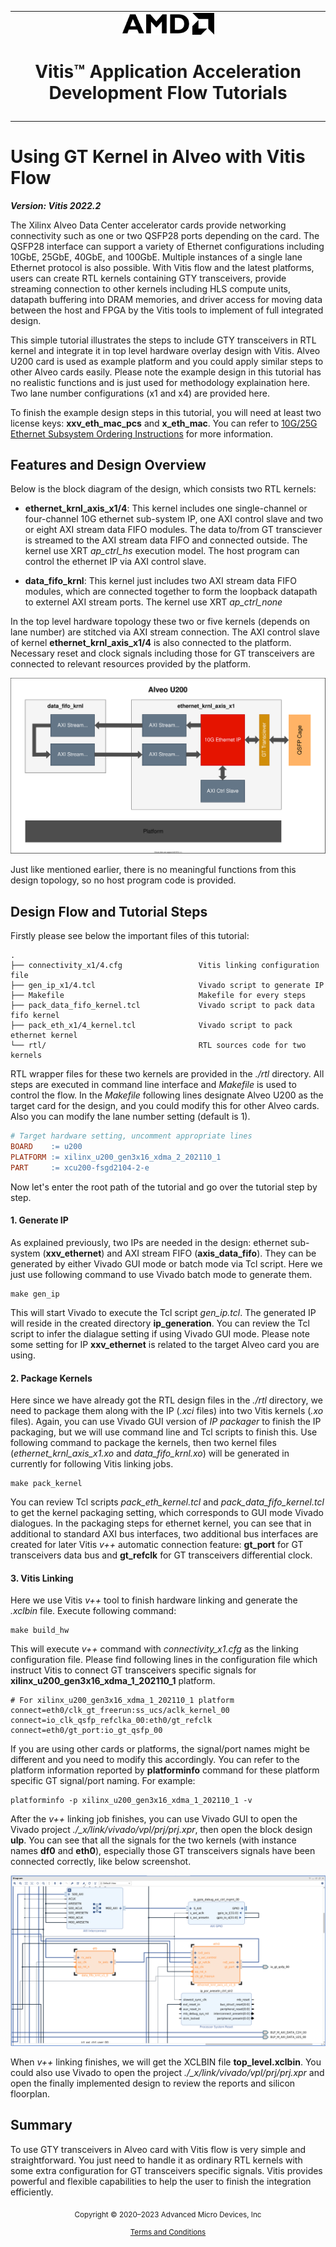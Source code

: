 ﻿<table class="sphinxhide" width="100%">
 <tr>
   <td align="center"><img src="https://raw.githubusercontent.com/Xilinx/Image-Collateral/main/xilinx-logo.png" width="30%"/><h1>Vitis™ Application Acceleration Development Flow Tutorials</h1>
   </td>
 </tr>
 <tr>
 <td>
 </td>
 </tr>
</table>

# Using GT Kernel in Alveo with Vitis Flow

***Version: Vitis 2022.2***

The Xilinx Alveo Data Center accelerator cards provide networking connectivity such as one or two QSFP28 ports depending on the card. The QSFP28 interface can support a variety of Ethernet configurations including 10GbE, 25GbE, 40GbE, and 100GbE. Multiple instances of a single lane Ethernet protocol is also possible. With Vitis flow and the latest platforms, users can create RTL kernels containing GTY transceivers, provide streaming connection to other kernels including HLS compute units, datapath buffering into DRAM memories, and driver access for moving data between the host and FPGA by the Vitis tools to implement of full integrated design.

This simple tutorial illustrates the steps to include GTY transceivers in RTL kernel and integrate it in top level hardware overlay design with Vitis. Alveo U200 card is used as example platform and you could apply similar steps to other Alveo cards easily. Please note the example design in this tutorial has no realistic functions and is just used for methodology explaination here. Two lane number configurations (x1 and x4) are provided here.

To finish the example design steps in this tutorial, you will need at least two license keys: **xxv_eth_mac_pcs** and **x_eth_mac**. You can refer to [10G/25G Ethernet Subsystem Ordering Instructions](https://www.xilinx.com/products/intellectual-property/ef-di-25gemac/ef-di-25gemac-order.html) for more information.

## Features and Design Overview

Below is the block diagram of the design, which consists two RTL kernels:

* **ethernet_krnl_axis_x1/4**: This kernel includes one single-channel or four-channel 10G ethernet sub-system IP, one AXI control slave and two or eight AXI stream data FIFO modules. The data to/from GT transciever is streamed to the AXI stream data FIFO and connected outside. The kernel use XRT *ap_ctrl_hs* execution model. The host program can control the ethernet IP via AXI control slave.

* **data_fifo_krnl**: This kernel just includes two AXI stream data FIFO modules, which are connected together to form the loopback datapath to externel AXI stream ports. The kernel use XRT *ap_ctrl_none*

In the top level hardware topology these two or five kernels (depends on lane number) are stitched via AXI stream connection. The AXI control slave of kernel **ethernet_krnl_axis_x1/4** is also connected to the platform. Necessary reset and clock signals including those for GT transceivers are connected to relevant resources provided by the platform. 

![Blocks](./images/diagram.svg)

Just like mentioned earlier, there is no meaningful functions from this design topology, so no host program code is provided.

## Design Flow and Tutorial Steps

Firstly please see below the important files of this tutorial:

~~~
.
├── connectivity_x1/4.cfg                 Vitis linking configuration file
├── gen_ip_x1/4.tcl                       Vivado script to generate IP                     
├── Makefile                              Makefile for every steps
├── pack_data_fifo_kernel.tcl             Vivado script to pack data fifo kernel
├── pack_eth_x1/4_kernel.tcl              Vivado script to pack ethernet kernel
└── rtl/                                  RTL sources code for two kernels
~~~

RTL wrapper files for these two kernels are provided in the *./rtl* directory. All steps are executed in command line interface and *Makefile* is used to control the flow. In the *Makefile* following lines designate Alveo U200 as the target card for the design, and you could modify this for other Alveo cards. Also you can modify the lane number setting (default is 1).

~~~Makefile
# Target hardware setting, uncomment appropriate lines
BOARD    := u200
PLATFORM := xilinx_u200_gen3x16_xdma_2_202110_1
PART     := xcu200-fsgd2104-2-e
~~~

Now let's enter the root path of the tutorial and go over the tutorial step by step.

#### 1. Generate IP

As explained previously, two IPs are needed in the design: ethernet sub-system (**xxv_ethernet**) and AXI stream FIFO (**axis_data_fifo**). They can be generated by either Vivado GUI mode or batch mode via Tcl script. Here we just use following command to use Vivado batch mode to generate them.

~~~
make gen_ip
~~~

This will start Vivado to execute the Tcl script *gen_ip.tcl*. The generated IP will reside in the created directory **ip_generation**. You can review the Tcl script to infer the dialague setting if using Vivado GUI mode. Please note some setting for IP **xxv_ethernet** is related to the target Alveo card you are using.

#### 2. Package Kernels

Here since we have already got the RTL design files in the *./rtl* directory, we need to package them along with the IP (*.xci* files) into two Vitis kernels (*.xo* files). Again, you can use Vivado GUI version of *IP packager* to finish the IP packaging, but we will use command line and Tcl scripts to finish this. Use following command to package the kernels, then two kernel files (*ethernet_krnl_axis_x1.xo* and *data_fifo_krnl.xo*) will be generated in currently for following Vitis linking jobs.

~~~
make pack_kernel
~~~

You can review Tcl scripts *pack_eth_kernel.tcl* and *pack_data_fifo_kernel.tcl* to get the kernel packaging setting, which corresponds to GUI mode Vivado dialogues. In the packaging steps for ethernet kernel, you can see that in additional to standard AXI bus interfaces, two additional bus interfaces are created for later Vitis *v++* automatic connection feature: **gt_port** for GT transceivers data bus and **gt_refclk** for GT transceivers differential clock.

#### 3. Vitis Linking

Here we use Vitis *v++* tool to finish hardware linking and generate the *.xclbin* file. Execute following command:

~~~
make build_hw
~~~

This will execute *v++* command with *connectivity_x1.cfg* as the linking configuration file. Please find following lines in the configuration file which instruct Vitis to connect GT transceivers specific signals for **xilinx_u200_gen3x16_xdma_1_202110_1** platform. 

~~~
# For xilinx_u200_gen3x16_xdma_1_202110_1 platform
connect=eth0/clk_gt_freerun:ss_ucs/aclk_kernel_00
connect=io_clk_qsfp_refclka_00:eth0/gt_refclk
connect=eth0/gt_port:io_gt_qsfp_00
~~~

If you are using other cards or platforms, the signal/port names might be different and you need to modify this accordingly. You can refer to the platform information reported by **platforminfo** command for these platform specific GT signal/port naming. For example:

~~~
platforminfo -p xilinx_u200_gen3x16_xdma_1_202110_1 -v
~~~

After the *v++* linking job finishes, you can use Vivado GUI to open the Vivado project *./_x/link/vivado/vpl/prj/prj.xpr*, then open the block design **ulp**. You can see that all the signals for the two kernels (with instance names **df0** and **eth0**), especially those GT transceivers signals have been connected correctly, like below screenshot.

![Blocks](./images/kernel_connection.png)

When *v++* linking finishes, we will get the XCLBIN file **top_level.xclbin**. You could also use Vivado to open the project *./_x/link/vivado/vpl/prj/prj.xpr* and open the finally implemented design to review the reports and silicon floorplan.

## Summary

To use GTY transceivers in Alveo card with Vitis flow is very simple and straightforward. You just need to handle it as ordinary RTL kernels with some extra configuration for GT transceivers specific signals. Vitis provides powerful and flexible capabilities to help the user to finish the integration efficiently.


<p class="sphinxhide" align="center"><sub>Copyright © 2020–2023 Advanced Micro Devices, Inc</sub></p>

<p class="sphinxhide" align="center"><sup><a href="https://www.amd.com/en/corporate/copyright">Terms and Conditions</a></sup></p>
